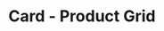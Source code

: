 ---
layout: component
title: "Card - Product Grid"
component-type: "cards"
component-style: "product-grid"
component-include-path: "component/cards/product-grid.html"
component-columns: 4
component-rows: 1
component-render-data:
  - "homepage-featured-products"
---